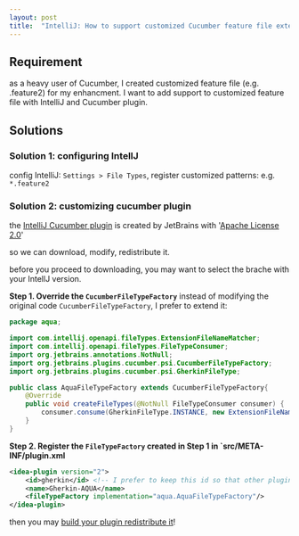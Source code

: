 ```yaml
---
layout: post
title:  "IntelliJ: How to support customized Cucumber feature file extension"
---
```


## Requirement
as a heavy user of Cucumber, I created customized feature file (e.g. .feature2) for my enhancment. I want to add support to customized feature file with IntelliJ and Cucumber plugin.

## Solutions

### Solution 1: configuring IntellJ
config IntelliJ:
`Settings > File Types`, register customized patterns: e.g. `*.feature2`

### Solution 2: customizing cucumber plugin

the [IntelliJ Cucumber plugin](https://github.com/JetBrains/intellij-plugins/tree/master/cucumber) is created by JetBrains with '[Apache License 2.0](https://github.com/JetBrains/intellij-plugins/blob/master/cucumber/LICENSE.txt)'

so we can download, modify, redistribute it. 

before you proceed to downloading, you may want to select the brache with your IntellJ version.


**Step 1. Override the `CucumberFileTypeFactory`**
    instead of modifying the original code `CucumberFileTypeFactory`, I prefer to extend it:

```java
package aqua;

import com.intellij.openapi.fileTypes.ExtensionFileNameMatcher;
import com.intellij.openapi.fileTypes.FileTypeConsumer;
import org.jetbrains.annotations.NotNull;
import org.jetbrains.plugins.cucumber.psi.CucumberFileTypeFactory;
import org.jetbrains.plugins.cucumber.psi.GherkinFileType;

public class AquaFileTypeFactory extends CucumberFileTypeFactory{
    @Override
    public void createFileTypes(@NotNull FileTypeConsumer consumer) {
        consumer.consume(GherkinFileType.INSTANCE, new ExtensionFileNameMatcher("feature"), new ExtensionFileNameMatcher("feature2"));
    }
}
```

**Step 2. Register the `FileTypeFactory` created in Step 1 in `src/META-INF/plugin.xml**

```xml
<idea-plugin version="2">
    <id>gherkin</id> <!-- I prefer to keep this id so that other plugins can continue to depend on it -->
    <name>Gherkin-AQUA</name>
    <fileTypeFactory implementation="aqua.AquaFileTypeFactory"/>
</idea-plugin>
``` 

then you may [build your plugin redistribute it](https://www.jetbrains.com/help/idea/2017.1/preparing-plugins-for-publishing.html)!

